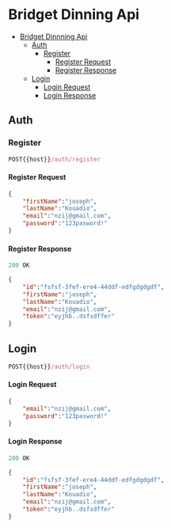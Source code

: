 # Bridget Dinning Api

- [Bridget Dinnning Api](#bridget-dinning-api)
    - [Auth](#auth)
        - [Register](#register)
            - [Register Request](#register-request)
            - [Register Response](#register-response)
    - [Login](#login)
        - [Login Request](#login-resquest)
        - [Login Response](#login-response)

## Auth

### Register
```js
POST{{host}}/auth/register
```

#### Register Request

```json
{
    "firstName":"joseph",
    "lastName":"Kouadio",
    "email":"nzij@gmail.com",
    "password":"123pasword!"
}
```
#### Register Response
```js
200 OK
```
```json
{
    "id":"fsfsf-3fef-ere4-44ddf-edfgdgdgdf",
    "firstName":"joseph",
    "lastName":"Kouadio",
    "email":"nzij@gmail.com",
    "token":"eyjhb..dsfsdffer"
}
```
## Login

```js
POST{{host}}/auth/login
```

#### Login Request

```json
{
    "email":"nzij@gmail.com",
    "password":"123pasword!"
}
```
#### Login Response
```js
200 OK
```
```json
{
    "id":"fsfsf-3fef-ere4-44ddf-edfgdgdgdf",
    "firstName":"joseph",
    "lastName":"Kouadio",
    "email":"nzij@gmail.com",
    "token":"eyjhb..dsfsdffer"
}
```